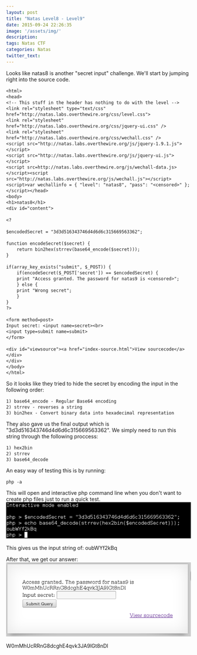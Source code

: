 ```yaml
---
layout: post
title: "Natas Level8 - Level9"
date: 2015-09-24 22:26:35
image: '/assets/img/'
description:
tags: Natas CTF
categories: Natas
twitter_text:
---
```

Looks like natas8 is another "secret input" challenge. We'll start by jumping right into the source code.

    <html>
    <head>
    <!-- This stuff in the header has nothing to do with the level -->
    <link rel="stylesheet" type="text/css" href="http://natas.labs.overthewire.org/css/level.css">
    <link rel="stylesheet" href="http://natas.labs.overthewire.org/css/jquery-ui.css" />
    <link rel="stylesheet" href="http://natas.labs.overthewire.org/css/wechall.css" />
    <script src="http://natas.labs.overthewire.org/js/jquery-1.9.1.js"></script>
    <script src="http://natas.labs.overthewire.org/js/jquery-ui.js"></script>
    <script src=http://natas.labs.overthewire.org/js/wechall-data.js></script><script src="http://natas.labs.overthewire.org/js/wechall.js"></script>
    <script>var wechallinfo = { "level": "natas8", "pass": "<censored>" };</script></head>
    <body>
    <h1>natas8</h1>
    <div id="content">

    <?

    $encodedSecret = "3d3d516343746d4d6d6c315669563362";

    function encodeSecret($secret) {
        return bin2hex(strrev(base64_encode($secret)));
    }

    if(array_key_exists("submit", $_POST)) {
        if(encodeSecret($_POST['secret']) == $encodedSecret) {
        print "Access granted. The password for natas9 is <censored>";
        } else {
        print "Wrong secret";
        }
    }
    ?>

    <form method=post>
    Input secret: <input name=secret><br>
    <input type=submit name=submit>
    </form>

    <div id="viewsource"><a href="index-source.html">View sourcecode</a></div>
    </div>
    </body>
    </html>
    
So it looks like they tried to hide the secret by encoding the input in the following order:

    1) base64_encode - Regular Base64 encoding
    2) strrev - reverses a string
    3) bin2hex - Convert binary data into hexadecimal representation
    
They also gave us the final output which is "3d3d516343746d4d6d6c315669563362". We simply need to run this string through the following proccess:

    1) hex2bin
    2) strrev
    3) base64_decode
    
An easy way of testing this is by running:

    php -a 
    
This will open and interactive php command line when you don't want to create php files just to run a quick test. 
![Screenshot1](/assets/img/screenshots/Natas_level8-1.png)
    
This gives us the input string of:
    oubWYf2kBq
    
After that, we get our answer:
![Screenshot2](/assets/img/screenshots/Natas_level8-2.png)
    
W0mMhUcRRnG8dcghE4qvk3JA9lGt8nDl


